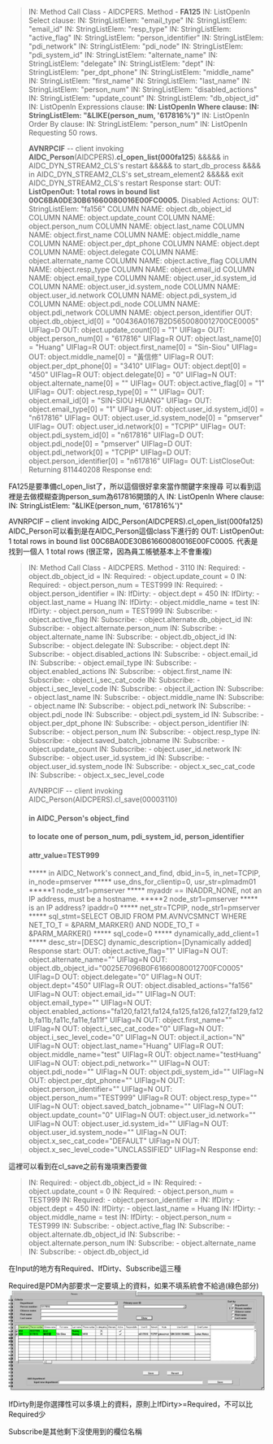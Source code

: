 > IN: Method Call Class - AIDCPERS.  Method - **FA125**
> IN: ListOpenIn Select clause:
> IN: StringListElem:  "email_type"
> IN: StringListElem:  "email_id"
> IN: StringListElem:  "resp_type"
> IN: StringListElem:  "active_flag"
> IN: StringListElem:  "person_identifier"
> IN: StringListElem:  "pdi_network"
> IN: StringListElem:  "pdi_node"
> IN: StringListElem:  "pdi_system_id"
> IN: StringListElem:  "alternate_name"
> IN: StringListElem:  "delegate"
> IN: StringListElem:  "dept"
> IN: StringListElem:  "per_dpt_phone"
> IN: StringListElem:  "middle_name"
> IN: StringListElem:  "first_name"
> IN: StringListElem:  "last_name"
> IN: StringListElem:  "person_num"
> IN: StringListElem:  "disabled_actions"
> IN: StringListElem:  "update_count"
> IN: StringListElem:  "db_object_id"
> IN: ListOpenIn Expressions clause:
> **IN: ListOpenIn Where clause:**
> **IN: StringListElem:  "&LIKE(person_num, '617816%')"**
> IN: ListOpenIn Order By clause:
> IN: StringListElem:  "person_num"
> IN: ListOpenIn Requesting 50 rows.
> 
> **AVNRPCIF** -- client invoking **AIDC_Person**(AIDCPERS).**cl_open_list(000fa125**)
> &&&&& in AIDC_DYN_STREAM2_CLS's restart
> &&&&& to start_db_process
> &&&& in AIDC_DYN_STREAM2_CLS's set_stream_element2
> &&&&& exit AIDC_DYN_STREAM2_CLS's restart
> Response start:
> OUT: **ListOpenOut:  1 total rows in bound list 00C6BA0DE30B61660080016E00FC0005.**
>      Disabled Actions:
> OUT: StringListElem:  "fa156"
> COLUMN NAME: object.db_object_id
> COLUMN NAME: object.update_count
> COLUMN NAME: object.person_num
> COLUMN NAME: object.last_name
> COLUMN NAME: object.first_name
> COLUMN NAME: object.middle_name
> COLUMN NAME: object.per_dpt_phone
> COLUMN NAME: object.dept
> COLUMN NAME: object.delegate
> COLUMN NAME: object.alternate_name
> COLUMN NAME: object.active_flag
> COLUMN NAME: object.resp_type
> COLUMN NAME: object.email_id
> COLUMN NAME: object.email_type
> COLUMN NAME: object.user_id.system_id
> COLUMN NAME: object.user_id.system_node
> COLUMN NAME: object.user_id.network
> COLUMN NAME: object.pdi_system_id
> COLUMN NAME: object.pdi_node
> COLUMN NAME: object.pdi_network
> COLUMN NAME: object.person_identifier
> OUT: object.db_object_id[0] = "00436A0167B2D5650080012700CE0005" UIFlag=D
> OUT: object.update_count[0] = "1" UIFlag= 
> OUT: object.person_num[0] = "617816" UIFlag=R
> OUT: object.last_name[0] = "Huang" UIFlag=R
> OUT: object.first_name[0] = "Sin-Siou" UIFlag= 
> OUT: object.middle_name[0] = "黃信修" UIFlag=R
> OUT: object.per_dpt_phone[0] = "3410" UIFlag= 
> OUT: object.dept[0] = "450" UIFlag=R
> OUT: object.delegate[0] = "0" UIFlag=N
> OUT: object.alternate_name[0] = "" UIFlag= 
> OUT: object.active_flag[0] = "1" UIFlag= 
> OUT: object.resp_type[0] = "" UIFlag= 
> OUT: object.email_id[0] = "SIN-SIOU HUANG" UIFlag= 
> OUT: object.email_type[0] = "1" UIFlag= 
> OUT: object.user_id.system_id[0] = "n617816" UIFlag= 
> OUT: object.user_id.system_node[0] = "pmserver" UIFlag= 
> OUT: object.user_id.network[0] = "TCPIP" UIFlag= 
> OUT: object.pdi_system_id[0] = "n617816" UIFlag=D
> OUT: object.pdi_node[0] = "pmserver" UIFlag=D
> OUT: object.pdi_network[0] = "TCPIP" UIFlag=D
> OUT: object.person_identifier[0] = "n617816" UIFlag= 
> OUT: ListCloseOut:  Returning 811440208
> Response end:

FA125是要準備cl_open_list了，所以這個很好拿來當作關鍵字來搜尋
可以看到這裡是去做模糊查詢person_sum為617816開頭的人
IN: ListOpenIn Where clause:
IN: StringListElem: "&LIKE(person_num, '617816%')"

AVNRPCIF – client invoking AIDC_Person(AIDCPERS).cl_open_list(000fa125)
AIDC_Person可以看到是在AIDC_Person這個class下進行的
OUT: ListOpenOut: 1 total rows in bound list 00C6BA0DE30B61660080016E00FC0005.
代表是找到一個人 1 total rows (很正常，因為員工帳號基本上不會重複)

> IN: Method Call Class - AIDCPERS.  Method - 3110
> IN: Required: - object.db_object_id = 
> IN: Required: - object.update_count = 0
> IN: Required: - object.person_num = TEST999
> IN: Required: - object.person_identifier = 
> IN: IfDirty: - object.dept = 450
> IN: IfDirty: - object.last_name = Huang
> IN: IfDirty: - object.middle_name = test
> IN: IfDirty: - object.person_num = TEST999
> IN: Subscribe: - object.active_flag
> IN: Subscribe: - object.alternate.db_object_id
> IN: Subscribe: - object.alternate.person_num
> IN: Subscribe: - object.alternate_name
> IN: Subscribe: - object.db_object_id
> IN: Subscribe: - object.delegate
> IN: Subscribe: - object.dept
> IN: Subscribe: - object.disabled_actions
> IN: Subscribe: - object.email_id
> IN: Subscribe: - object.email_type
> IN: Subscribe: - object.enabled_actions
> IN: Subscribe: - object.first_name
> IN: Subscribe: - object.i_sec_cat_code
> IN: Subscribe: - object.i_sec_level_code
> IN: Subscribe: - object.il_action
> IN: Subscribe: - object.last_name
> IN: Subscribe: - object.middle_name
> IN: Subscribe: - object.name
> IN: Subscribe: - object.pdi_network
> IN: Subscribe: - object.pdi_node
> IN: Subscribe: - object.pdi_system_id
> IN: Subscribe: - object.per_dpt_phone
> IN: Subscribe: - object.person_identifier
> IN: Subscribe: - object.person_num
> IN: Subscribe: - object.resp_type
> IN: Subscribe: - object.saved_batch_jobname
> IN: Subscribe: - object.update_count
> IN: Subscribe: - object.user_id.network
> IN: Subscribe: - object.user_id.system_id
> IN: Subscribe: - object.user_id.system_node
> IN: Subscribe: - object.x_sec_cat_code
> IN: Subscribe: - object.x_sec_level_code
> 
> AVNRPCIF -- client invoking AIDC_Person(AIDCPERS).cl_save(00003110)
> #### in AIDC_Person's object_find
> #### to locate one of person_num, pdi_system_id, person_identifier
> #### attr_value=TEST999
> ***** in AIDC_Network's connect_and_find, dbid_in=5, in_net=TCPIP, in_node=pmserver
> ***** use_dns_for_clientip=0, usr_str=plmadm01
> *****1 node_str1=pmserver
> ***** myaddr == INADDR_NONE, not an IP address, must be a hostname.
> *****2 node_str1=pmserver
> ***** is an IP address? ipaddr=0
> ***** net_str=TCPIP, node_str1=pmserver
> ***** sql_stmt=SELECT OBJID FROM PM.AVNVCSMNCT WHERE NET_TO_T = &PARM_MARKER() AND NODE_TO_T = &PARM_MARKER()
> ***** sql_code=0
> ***** dynamically_add_client=1
> ***** desc_str=[DESC] dynamic_description=[Dynamically added]
> Response start:
> OUT: object.active_flag="1" UIFlag=N
> OUT: object.alternate_name="" UIFlag=N
> OUT: object.db_object_id="0025E7096B0F61660080012700FC0005" UIFlag=D
> OUT: object.delegate="0" UIFlag=N
> OUT: object.dept="450" UIFlag=R
> OUT: object.disabled_actions="fa156" UIFlag=N
> OUT: object.email_id="" UIFlag=N
> OUT: object.email_type="" UIFlag=N
> OUT: object.enabled_actions="fa120,fa121,fa124,fa125,fa126,fa127,fa129,fa12b,fa11b,fa11c,fa11e,fa11f" UIFlag=N
> OUT: object.first_name="" UIFlag=N
> OUT: object.i_sec_cat_code="0" UIFlag=N
> OUT: object.i_sec_level_code="0" UIFlag=N
> OUT: object.il_action="N" UIFlag=N
> OUT: object.last_name="Huang" UIFlag=R
> OUT: object.middle_name="test" UIFlag=R
> OUT: object.name="testHuang" UIFlag=N
> OUT: object.pdi_network="" UIFlag=N
> OUT: object.pdi_node="" UIFlag=N
> OUT: object.pdi_system_id="" UIFlag=N
> OUT: object.per_dpt_phone="" UIFlag=N
> OUT: object.person_identifier="" UIFlag=N
> OUT: object.person_num="TEST999" UIFlag=R
> OUT: object.resp_type="" UIFlag=N
> OUT: object.saved_batch_jobname="" UIFlag=N
> OUT: object.update_count="0" UIFlag=N
> OUT: object.user_id.network="" UIFlag=N
> OUT: object.user_id.system_id="" UIFlag=N
> OUT: object.user_id.system_node="" UIFlag=N
> OUT: object.x_sec_cat_code="DEFAULT" UIFlag=N
> OUT: object.x_sec_level_code="UNCLASSIFIED" UIFlag=N
> Response end:

這裡可以看到在cl_save之前有幾項東西要做
> IN: Required: - object.db_object_id = 
> IN: Required: - object.update_count = 0
> IN: Required: - object.person_num = TEST999
> IN: Required: - object.person_identifier = 
> IN: IfDirty: - object.dept = 450
> IN: IfDirty: - object.last_name = Huang
> IN: IfDirty: - object.middle_name = test
> IN: IfDirty: - object.person_num = TEST999
> IN: Subscribe: - object.active_flag
> IN: Subscribe: - object.alternate.db_object_id
> IN: Subscribe: - object.alternate.person_num
> IN: Subscribe: - object.alternate_name
> IN: Subscribe: - object.db_object_id

在Input的地方有Required、IfDirty、Subscribe這三種

Required是PDM內部要求一定要填上的資料，如果不填系統會不給過(綠色部分)
![image](https://raw.githubusercontent.com/sogood0425/PDM/main/images/Person.png)

IfDirty則是你選擇性可以多填上的資料，原則上IfDirty>=Required，不可以比Required少

Subscribe是其他剩下沒使用到的欄位名稱